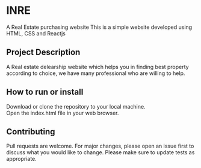 # INRE
A Real Estate purchasing website
This is a simple website developed using HTML, CSS and Reactjs

## Project Description

A Real estate delearship website which helps you in finding best property according to choice, we have many professional who are willing to help.
## How to run or install
Download or clone the repository to your local machine.             
Open the index.html file in your web browser.
## Contributing
Pull requests are welcome. For major changes, please open an issue first to discuss what you would like to change. Please make sure to update tests as appropriate.

